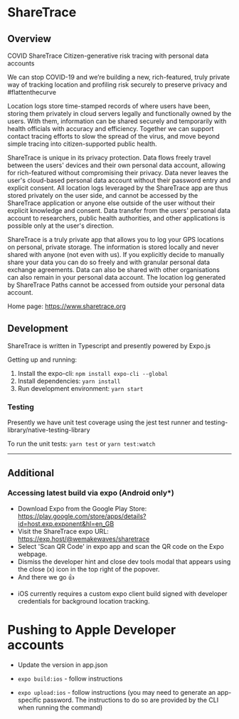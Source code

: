 # ShareTrace

## Overview

COVID ShareTrace Citizen-generative risk tracing with personal data accounts

We can stop COVID-19 and we’re building a new, rich-featured, truly private way of tracking location and profiling risk securely to preserve privacy and #flattenthecurve

Location logs store time-stamped records of where users have been, storing them privately in cloud servers legally and functionally owned by the users. With them, information can be shared securely and temporarily with health officials with accuracy and efficiency. Together we can support contact tracing efforts to slow the spread of the virus, and move beyond simple tracing into citizen-supported public health.

ShareTrace is unique in its privacy protection. Data flows freely travel between the users' devices and their own personal data account, allowing for rich-featured without compromising their privacy. Data never leaves the user's cloud-based personal data account without their password entry and explicit consent. All location logs leveraged by the ShareTrace app are thus stored privately on the user side, and cannot be accessed by the ShareTrace application or anyone else outside of the user without their explicit knowledge and consent. Data transfer from the users' personal data account to researchers, public health authorities, and other applications is possible only at the user's direction.

ShareTrace is a truly private app that allows you to log your GPS locations on personal, private storage. The information is stored locally and never shared with anyone (not even with us). If you explicitly decide to manually share your data you can do so freely and with granular personal data exchange agreements. Data can also be shared with other organisations can also remain in your personal data account. The location log generated by ShareTrace Paths cannot be accessed from outside your personal data account.

Home page: https://www.sharetrace.org

## Development

ShareTrace is written in Typescript and presently powered by Expo.js

Getting up and running:

1. Install the expo-cli: `npm install expo-cli --global`
2. Install dependencies: `yarn install`
3. Run development environment: `yarn start`

### Testing

Presently we have unit test coverage using the jest test runner and testing-library/native-testing-library

To run the unit tests: `yarn test` or `yarn test:watch`

---

## Additional

### Accessing latest build via expo (Android only\*)

-   Download Expo from the Google Play Store: https://play.google.com/store/apps/details?id=host.exp.exponent&hl=en_GB
-   Visit the ShareTrace expo URL: https://exp.host/@wemakewaves/sharetrace
-   Select 'Scan QR Code' in expo app and scan the QR code on the Expo webpage.
-   Dismiss the developer hint and close dev tools modal that appears using the close (x) icon in the top right of the popover.
-   And there we go 👍

*   iOS currently requires a custom expo client build signed with developer credentials for background location tracking.

# Pushing to Apple Developer accounts

-   Update the version in app.json

-   `expo build:ios` - follow instructions
-   `expo upload:ios` - follow instructions (you may need to generate an app-specific password. The instructions to do so are provided by the CLI when running the command)

